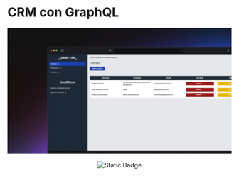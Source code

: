 # CRM con GraphQL

<div align="center">
    <a href="https://crm-graphql-frontend-psi.vercel.app/nuevacuenta">
        <img src="./public/quickly-crm.webp">
    </a>
</div>

<div align="center">

![Static Badge](https://img.shields.io/badge/React-61DAFB?style=flat&logo=react&color=%2342B8D5)

</div>
